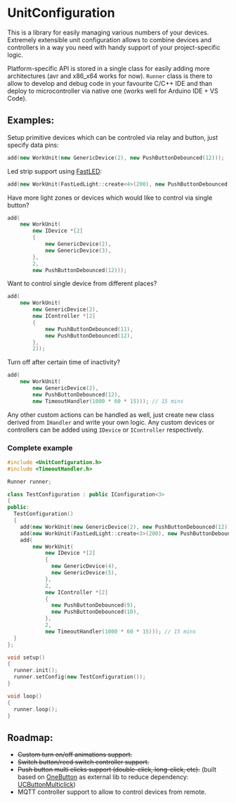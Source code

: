 # UnitConfiguration
This is a library for easily managing various numbers of your devices. Extremely extensible unit configuration allows to combine devices and controllers in a way you need with handy support of your project-specific logic.

Platform-specific API is stored in a single class for easily adding more architectures (avr and x86_x64 works for now).
`Runner` class is there to allow to develop and debug code in your favourite C/C++ IDE and than deploy to microcontroller via native one (works well for Arduino IDE + VS Code).

## Examples:

Setup primitive devices which can be controled via relay and button, just specify data pins:

```C++
add(new WorkUnit(new GenericDevice(2), new PushButtonDebounced(12)));
```

Led strip support using [FastLED](https://github.com/FastLED/FastLED):
```C++
add(new WorkUnit(FastLedLight::create<4>(200), new PushButtonDebounced(12)));
```
Have more light zones or devices which would like to control via single button?
```C++
add(
    new WorkUnit(
        new IDevice *[2]
        {
            new GenericDevice(2),
            new GenericDevice(3),
        },
        2,
        new PushButtonDebounced(12)));
```

Want to control single device from different places?
```C++
add(
    new WorkUnit(
        new GenericDevice(2),
        new IController *[2]
        {
            new PushButtonDebounced(11),
            new PushButtonDebounced(12),
        },
        2));
```

Turn off after certain time of inactivity?
```C++
add(
    new WorkUnit(
        new GenericDevice(2),
        new PushButtonDebounced(12),
        new TimeoutHandler(1000 * 60 * 15))); // 15 mins
```

Any other custom actions can be handled as well, just create new class derived from `IHandler` and write your own logic. Any custom devices or controllers can be added using `IDevice` or `IController` respectively.

### Complete example

```C++
#include <UnitConfiguration.h>
#include <TimeoutHandler.h>

Runner runner;

class TestConfiguration : public IConfiguration<3>
{
public:
  TestConfiguration()
  {
    add(new WorkUnit(new GenericDevice(2), new PushButtonDebounced(12)));
    add(new WorkUnit(FastLedLight::create<3>(200), new PushButtonDebounced(11)));
    add(
        new WorkUnit(
            new IDevice *[2]
            {
              new GenericDevice(4),
              new GenericDevice(5),
            },
            2,
            new IController *[2]
            {
              new PushButtonDebounced(9),
              new PushButtonDebounced(10),
            },
            2,
            new TimeoutHandler(1000 * 60 * 15))); // 15 mins
  }
};

void setup()
{
  runner.init();
  runner.setConfig(new TestConfiguration());
}

void loop()
{
  runner.loop();
}
```

## Roadmap:

- ~~Custom turn on/off animations support.~~
- ~~Switch button/reed switch controller support.~~
- ~~Push button multi clicks support (double-click, long-click, etc).~~ (built based on [OneButton](https://github.com/mathertel/OneButton) as external lib to reduce dependency: [UCButtonMulticlick](https://github.com/maxim-tkachenko/UCButtonMulticlick))
- MQTT controller support to allow to control devices from remote.
